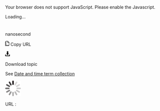 Your browser does not support JavaScript. Please enable the Javascript.

Loading...

# 

nanosecond

![Copy URL](nanosecond_files/Copy.png)
Copy URL

![Download](nanosecond_files/Download.png)

Download topic

See [Date and time term collection](https://worldready.cloudapp.net/Styleguide/Read?id=2700&topicid=27390)

![In progress](nanosecond_files/activity-large.gif)

URL :
